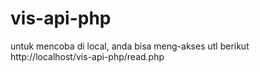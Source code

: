 # vis-api-php
untuk mencoba di local, anda bisa meng-akses utl berikut
http://localhost/vis-api-php/read.php